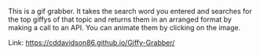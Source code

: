 This is a gif grabber. It takes the search word you entered and searches for the top giffys of that topic and returns them in an arranged format by making a call to an API. You can animate them by clicking on the image. 

Link:
https://cddavidson86.github.io/Giffy-Grabber/
